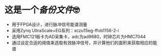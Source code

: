 # 这是一个***备份文件***🤓
* 用于FPGA设计，进行脉冲信号能谱测量
* 采用Zynq UltraScale+EG系列：xczu15eg-ffvb1156-2-i
* 选用FMC121板卡为AD采集卡，adc为ad9680，时钟芯片为HMC7044
* 通过设定合适的阈值来选取有效脉冲信号，并计算他们的面积来获取相应的能谱

